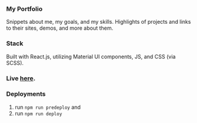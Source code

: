 ### My Portfolio

Snippets about me, my goals, and my skills. Highlights of projects and links to their sites, demos, and more about them.

### Stack

Built with React.js, utilizing Material UI components, JS, and CSS (via SCSS).

### Live [here](https://sydandreasen.github.io/portfolio/).

### Deployments

1.  run `npm run predeploy` and
1.  run `npm run deploy`
